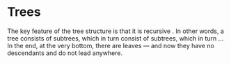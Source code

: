 # Trees

The key feature of the tree structure is that it is recursive . In other words, a tree consists of subtrees, which in turn consist of subtrees, which in turn … In the end, at the very bottom, there are leaves — and now they have no descendants and do not lead anywhere.
